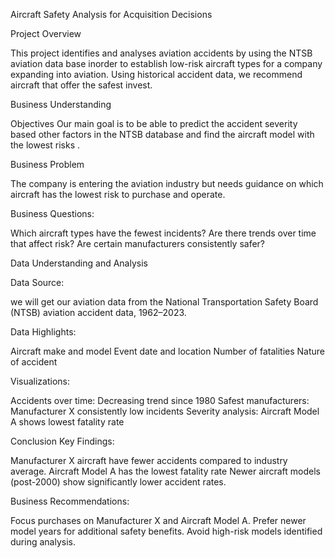 Aircraft Safety Analysis for Acquisition Decisions

Project Overview

This project identifies and analyses aviation accidents by using the NTSB aviation data base inorder to establish low-risk aircraft types for a company expanding into aviation. Using historical accident data, we recommend aircraft that offer the safest invest.

Business Understanding

Objectives Our main goal is to be able to predict the accident severity based other factors in the NTSB database and find the aircraft model with the lowest risks .

Business Problem

 The company is entering the aviation industry but needs guidance on which aircraft has the lowest risk to purchase and operate.

Business Questions:

Which aircraft types have the fewest incidents?
Are there trends over time that affect risk?
Are certain manufacturers consistently safer?

Data Understanding and Analysis

Data Source:

we will get our aviation data from the National Transportation Safety Board (NTSB) aviation accident data, 1962–2023.

Data Highlights:

Aircraft make and model
Event date and location
Number of fatalities
Nature of accident

Visualizations:

Accidents over time: Decreasing trend since 1980
Safest manufacturers: Manufacturer X consistently low incidents
Severity analysis: Aircraft Model A shows lowest fatality rate

Conclusion Key Findings:

Manufacturer X aircraft have fewer accidents compared to industry average.
Aircraft Model A has the lowest fatality rate
Newer aircraft models (post-2000) show significantly lower accident rates.

Business Recommendations:

Focus purchases on Manufacturer X and Aircraft Model A.
Prefer newer model years for additional safety benefits.
Avoid high-risk models identified during analysis.







